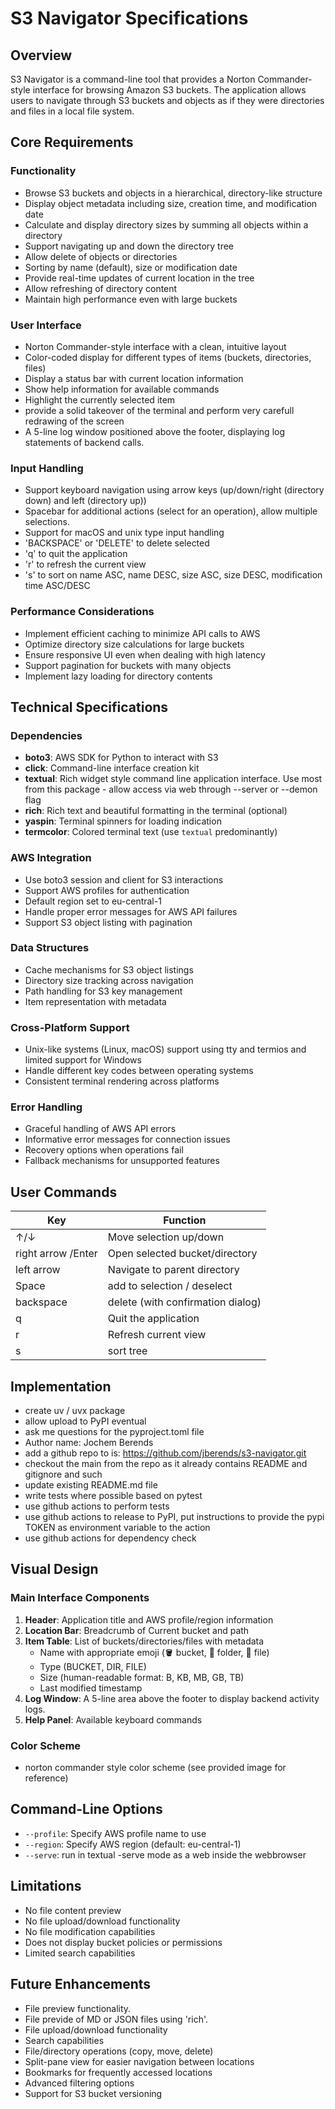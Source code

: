# S3 Navigator Specifications

## Overview
S3 Navigator is a command-line tool that provides a Norton Commander-style interface for browsing Amazon S3 buckets. The application allows users to navigate through S3 buckets and objects as if they were directories and files in a local file system.

## Core Requirements

### Functionality
- Browse S3 buckets and objects in a hierarchical, directory-like structure
- Display object metadata including size, creation time, and modification date
- Calculate and display directory sizes by summing all objects within a directory
- Support navigating up and down the directory tree
- Allow delete of objects or directories
- Sorting by name (default), size or modification date
- Provide real-time updates of current location in the tree
- Allow refreshing of directory content
- Maintain high performance even with large buckets

### User Interface
- Norton Commander-style interface with a clean, intuitive layout
- Color-coded display for different types of items (buckets, directories, files)
- Display a status bar with current location information
- Show help information for available commands
- Highlight the currently selected item
- provide a solid takeover of the terminal and perform very carefull redrawing of the screen
- A 5-line log window positioned above the footer, displaying log statements of backend calls.

### Input Handling
- Support keyboard navigation using arrow keys (up/down/right (directory down) and left (directory up))
- Spacebar for additional actions (select for an operation), allow multiple selections. 
- Support for macOS and unix type input handling
- 'BACKSPACE' or 'DELETE' to delete selected
- 'q' to quit the application
- 'r' to refresh the current view
- 's' to sort on name ASC, name DESC, size ASC, size DESC, modification time ASC/DESC

### Performance Considerations
- Implement efficient caching to minimize API calls to AWS
- Optimize directory size calculations for large buckets
- Ensure responsive UI even when dealing with high latency
- Support pagination for buckets with many objects
- Implement lazy loading for directory contents

## Technical Specifications

### Dependencies
- **boto3**: AWS SDK for Python to interact with S3
- **click**: Command-line interface creation kit
- **textual**: Rich widget style command line application interface. Use most from this package - allow access via web through --server or --demon flag
- **rich**: Rich text and beautiful formatting in the terminal (optional)
- **yaspin**: Terminal spinners for loading indication
- **termcolor**: Colored terminal text (use `textual` predominantly)

### AWS Integration
- Use boto3 session and client for S3 interactions
- Support AWS profiles for authentication
- Default region set to eu-central-1
- Handle proper error messages for AWS API failures
- Support S3 object listing with pagination

### Data Structures
- Cache mechanisms for S3 object listings
- Directory size tracking across navigation
- Path handling for S3 key management
- Item representation with metadata

### Cross-Platform Support
- Unix-like systems (Linux, macOS) support using tty and termios and limited support for Windows
- Handle different key codes between operating systems
- Consistent terminal rendering across platforms

### Error Handling
- Graceful handling of AWS API errors
- Informative error messages for connection issues
- Recovery options when operations fail
- Fallback mechanisms for unsupported features

## User Commands

| Key | Function |
|-----|----------|
| ↑/↓ | Move selection up/down |
| right arrow /Enter | Open selected bucket/directory |
| left arrow | Navigate to parent directory |
| Space | add to selection / deselect |
| backspace | delete (with confirmation dialog) |
| q | Quit the application |
| r | Refresh current view |
| s | sort tree |

## Implementation 

- create uv / uvx package
- allow upload to PyPI eventual
- ask me questions for the pyproject.toml file
- Author name: Jochem Berends
- add a github repo to is: https://github.com/jberends/s3-navigator.git
- checkout the main from the repo as it already contains README and gitignore and such
- update existing README.md file
- write tests where possible based on pytest
- use github actions to perform tests
- use github actions to release to PyPI, put instructions to provide the pypi TOKEN as environment variable to the action
- use github actions for dependency check

## Visual Design

### Main Interface Components
1. **Header**: Application title and AWS profile/region information
2. **Location Bar**: Breadcrumb of Current bucket and path
3. **Item Table**: List of buckets/directories/files with metadata
   - Name with appropriate emoji (🪣 bucket, 📁 folder, 📄 file)
   - Type (BUCKET, DIR, FILE)
   - Size (human-readable format: B, KB, MB, GB, TB)
   - Last modified timestamp
4. **Log Window**: A 5-line area above the footer to display backend activity logs.
5. **Help Panel**: Available keyboard commands

### Color Scheme
- norton commander style color scheme (see provided image for reference)

## Command-Line Options
- `--profile`: Specify AWS profile name to use
- `--region`: Specify AWS region (default: eu-central-1)
- `--serve`: run in textual -serve mode as a web inside the webbrowser

## Limitations
- No file content preview
- No file upload/download functionality
- No file modification capabilities
- Does not display bucket policies or permissions
- Limited search capabilities

## Future Enhancements
- File preview functionality.
- File previde of MD or JSON files using 'rich'.
- File upload/download functionality
- Search capabilities
- File/directory operations (copy, move, delete)
- Split-pane view for easier navigation between locations
- Bookmarks for frequently accessed locations
- Advanced filtering options
- Support for S3 bucket versioning
